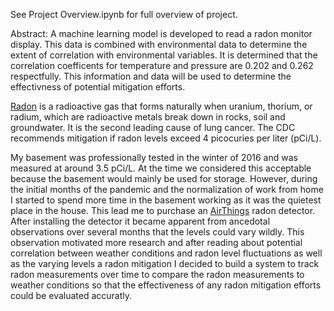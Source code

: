 See Project Overview.ipynb for full overview of project.

Abstract:
A machine learning model is developed to read a radon monitor display.  This data is combined with environmental data to determine the extent of correlation with environmental variables.  It is determined that the correlation coefficents for temperature and pressure are 0.202 and 0.262 respectfully.  This information and data will be used to determine the effectivness of potential mitigation efforts.

[Radon](https://www.cdc.gov/nceh/features/protect-home-radon/index.html) is a radioactive gas that forms naturally when uranium, thorium, or radium, which are radioactive metals break down in rocks, soil and groundwater.  It is the second leading cause of lung cancer.  The CDC recommends mitigation if radon levels exceed 4 picocuries per liter (pCi/L).  


My basement was professionally tested in the winter of 2016 and was measured at around 3.5 pCi/L.  At the time we considered this acceptable because the basement would mainly be used for storage.  However, during the initial months of the pandemic and the normalization of work from home I started to spend more time in the basement working as it was the quietest place in the house.  This lead me to purchase an [AirThings](https://www.amazon.com/Corentium-Detector-Airthings-223-Lightweight/dp/B00H2VOSP8/ref=asc_df_B00H2VOSP8/?tag=hyprod-20&linkCode=df0&hvadid=312148082093&hvpos=&hvnetw=g&hvrand=3126199023951679431&hvpone=&hvptwo=&hvqmt=&hvdev=c&hvdvcmdl=&hvlocint=&hvlocphy=9021463&hvtargid=pla-568997698229&psc=1) radon detector.  After installing the detector it became apparent from ancedotal observations over several months that the levels could vary wildly. This observation motivated more research and after reading about potential correlation between weather conditions and radon level fluctuations as well as the varying levels a radon mitigation I decided to build a system to track radon measurements over time to compare the radon measurements to weather conditions so that the effectiveness of any radon mitigation efforts could be evaluated accuratly. 

